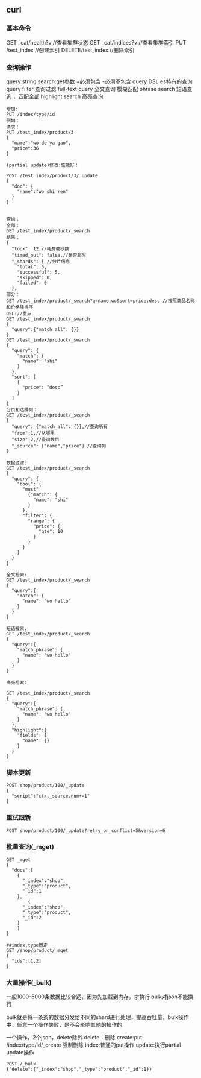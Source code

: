 ## curl

### 基本命令

GET _cat/health?v //查看集群状态
GET _cat/indices?v //查看集群索引
PUT /test_index  //创建索引
DELETE/test_index //删除索引

### 查询操作
query string search:get参数 +必须包含 -必须不包含
query DSL es特有的查询
query filter 查询过滤
full-text query 全文查询 模糊匹配
phrase search 短语查询 ，匹配全部
highlight search 高亮查询
```
增加:
PUT /index/type/id
例如：
请求：
PUT /test_index/product/3
{
  "name":"wo de ya gao",
  "price":36
}

(partial update)修改:性能好：

POST /test_index/product/3/_update
{
  "doc": {
    "name":"wo shi ren"
  }
}


查询：
全部：
GET /test_index/product/_search
结果：
{
  "took": 12,//耗费毫秒数
  "timed_out": false,//是否超时
  "_shards": { //分片信息
    "total": 5,
    "successful": 5,
    "skipped": 0,
    "failed": 0
  },
部分：
GET /test_index/product/_search?q=name:wo&sort=price:desc //按照商品名称和价格降排序
DSL://重点 
GET /test_index/product/_search
{
  "query":{"match_all": {}}
}
GET /test_index/product/_search
{
  "query": {
    "match": {
      "name": "shi"
    }
  },
  "sort": [
    {
      "price": “desc”
    }
  ]
}
分页和选择列：
GET /test_index/product/_search
{
  "query": {"match_all": {}},//查询所有
  "from":1,//从哪里
  "size":2,//查询数目
  "_source": ["name","price"] //查询列
}

数据过滤:
GET /test_index/product/_search
{
  "query": {
    "bool": {
      "must":
        {"match": {
          "name": "shi"
        }
      },
      "filter": {
        "range": {
          "price": {
            "gte": 10
          }
        }
      }
    }
  }
}

全文检索:
GET /test_index/product/_search
{
  "query":{
    "match": {
      "name": "wo hello"
    }
  }
}

短语搜索:
GET /test_index/product/_search
{
  "query":{
    "match_phrase": {
      "name": "wo hello"
    }
  }
}

高亮检索:

GET /test_index/product/_search
{
  "query":{
    "match_phrase": {
      "name": "wo hello"
    }
  },
  "highlight":{
    "fields": {
      "name": {}
    }
  }
}
```

### 脚本更新

```
POST shop/product/100/_update
{
  "script":"ctx._source.num+=1"
}
```
### 重试跟新
```
POST shop/product/100/_update?retry_on_conflict=5&version=6
```

### 批量查询(_mget)

```curl
GET _mget
{
  "docs":[
    {
      "_index":"shop",
      "_type":"product",
      "_id":1
    },
        {
      "_index":"shop",
      "_type":"product",
      "_id":2
    }
    ]
}

##index,type固定
GET /shop/product/_mget
{
  "ids":[1,2]
}
```
### 大量操作(_bulk)

一般1000-5000条数据比较合适，因为先加载到内存，才执行
bulk对json不能换行

bulk就是将一条条的数据分发给不同的shard进行处理，提高吞吐量，bulk操作中，任意一个操作失败，是不会影响其他的操作的

一个操作，2个json，delete除外
delete：删除
create:put /index/type/id/_create 强制删除
index:普通的put操作
update:执行partial update操作

```curl
POST /_bulk
{"delete":{"_index":"shop","_type":"product","_id":1}}
```

